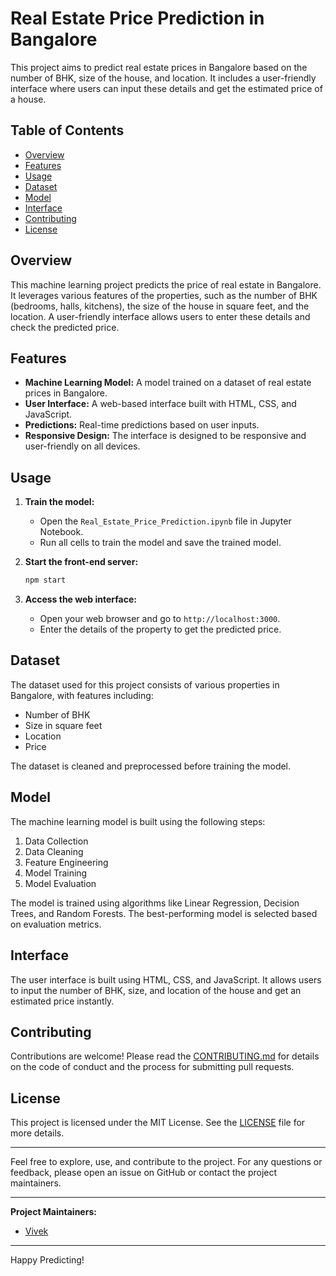 # Real Estate Price Prediction in Bangalore

This project aims to predict real estate prices in Bangalore based on the number of BHK, size of the house, and location. It includes a user-friendly interface where users can input these details and get the estimated price of a house.

## Table of Contents

- [Overview](#overview)
- [Features](#features)
- [Usage](#usage)
- [Dataset](#dataset)
- [Model](#model)
- [Interface](#interface)
- [Contributing](#contributing)
- [License](#license)

## Overview

This machine learning project predicts the price of real estate in Bangalore. It leverages various features of the properties, such as the number of BHK (bedrooms, halls, kitchens), the size of the house in square feet, and the location. A user-friendly interface allows users to enter these details and check the predicted price.

## Features

- **Machine Learning Model:** A model trained on a dataset of real estate prices in Bangalore.
- **User Interface:** A web-based interface built with HTML, CSS, and JavaScript.
- **Predictions:** Real-time predictions based on user inputs.
- **Responsive Design:** The interface is designed to be responsive and user-friendly on all devices.

## Usage

1. **Train the model:**
   - Open the `Real_Estate_Price_Prediction.ipynb` file in Jupyter Notebook.
   - Run all cells to train the model and save the trained model.

2. **Start the front-end server:**

    ```bash
    npm start
    ```

3. **Access the web interface:**
   - Open your web browser and go to `http://localhost:3000`.
   - Enter the details of the property to get the predicted price.

## Dataset

The dataset used for this project consists of various properties in Bangalore, with features including:

- Number of BHK
- Size in square feet
- Location
- Price

The dataset is cleaned and preprocessed before training the model.

## Model

The machine learning model is built using the following steps:

1. Data Collection
2. Data Cleaning
3. Feature Engineering
4. Model Training
5. Model Evaluation

The model is trained using algorithms like Linear Regression, Decision Trees, and Random Forests. The best-performing model is selected based on evaluation metrics.

## Interface

The user interface is built using HTML, CSS, and JavaScript. It allows users to input the number of BHK, size, and location of the house and get an estimated price instantly. 

## Contributing

Contributions are welcome! Please read the [CONTRIBUTING.md](CONTRIBUTING.md) for details on the code of conduct and the process for submitting pull requests.

## License

This project is licensed under the MIT License. See the [LICENSE](LICENSE) file for more details.

---

Feel free to explore, use, and contribute to the project. For any questions or feedback, please open an issue on GitHub or contact the project maintainers.

---

**Project Maintainers:**
- [Vivek](https://github.com/vivek-163)

---

Happy Predicting!

